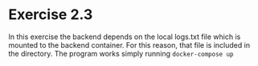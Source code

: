 # Exercise 2.3

In this exercise the backend depends on the local logs.txt file which is mounted to the backend container.
For this reason, that file is included in the directory. The program works simply running `docker-compose up`
